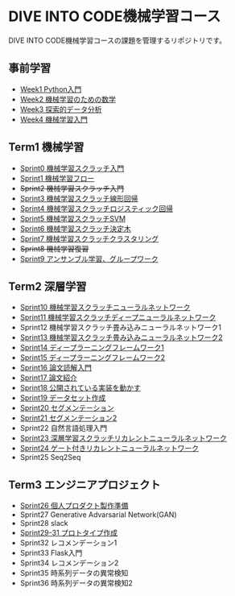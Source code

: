 # DIVE INTO CODE機械学習コース

DIVE INTO CODE機械学習コースの課題を管理するリポジトリです。

## 事前学習
- [Week1 Python入門](https://github.com/yuuhi-s/diveintocode-ml/tree/master/week1)
- [Week2 機械学習のための数学](https://github.com/yuuhi-s/diveintocode-ml/tree/master/week2)
- [Week3 探索的データ分析](https://github.com/yuuhi-s/diveintocode-ml/tree/master/week3)
- [Week4 機械学習入門](https://github.com/yuuhi-s/diveintocode-ml/tree/master/week4)

## Term1 機械学習
- [Sprint0 機械学習スクラッチ入門](https://github.com/yuuhi-s/diveintocode-ml/tree/master/diveintocode-term1/sprint0)
- [Sprint1 機械学習フロー](https://github.com/yuuhi-s/diveintocode-ml/tree/master/diveintocode-term1/sprint1)
- ~~Sprint2 機械学習スクラッチ入門~~
- [Sprint3 機械学習スクラッチ線形回帰](https://github.com/yuuhi-s/diveintocode-ml/tree/master/diveintocode-term1/sprint3)
- [Sprint4 機械学習スクラッチロジスティック回帰](https://github.com/yuuhi-s/diveintocode-ml/tree/master/diveintocode-term1/sprint4)
- [Sprint5 機械学習スクラッチSVM](https://github.com/yuuhi-s/diveintocode-ml/tree/master/diveintocode-term1/sprint5)
- [Sprint6 機械学習スクラッチ決定木](https://github.com/yuuhi-s/diveintocode-ml/tree/master/diveintocode-term1/sprint6)
- [Sprint7 機械学習スクラッチクラスタリング](https://github.com/yuuhi-s/diveintocode-ml/tree/master/diveintocode-term1/sprint7)
- ~~Sprint8 機械学習復習~~
- [Sprint9 アンサンブル学習、グループワーク](https://github.com/yuuhi-s/diveintocode-ml/tree/master/diveintocode-term1/sprint9)

## Term2 深層学習
- [Sprint10 機械学習スクラッチニューラルネットワーク](https://github.com/yuuhi-s/diveintocode-ml/tree/master/diveintocode-term2/sprint10)
- [Sprint11 機械学習スクラッチディープニューラルネットワーク](https://github.com/yuuhi-s/diveintocode-ml/tree/master/diveintocode-term2/sprint11)
- Sprint12 機械学習スクラッチ畳み込みニューラルネットワーク1
- [Sprint13 機械学習スクラッチ畳み込みニューラルネットワーク2](https://github.com/yuuhi-s/diveintocode-ml/tree/master/diveintocode-term2/sprint13)
- [Sprint14 ディープラーニングフレームワーク1](https://github.com/yuuhi-s/diveintocode-ml/tree/master/diveintocode-term2/sprint14)
- [Sprint15 ディープラーニングフレームワーク2](https://github.com/yuuhi-s/diveintocode-ml/tree/master/diveintocode-term2/sprint15)
- [Sprint16 論文読解入門](https://github.com/yuuhi-s/diveintocode-ml/tree/master/diveintocode-term2/sprint16)
- [Sprint17 論文紹介](https://www.slideshare.net/YuhiSoejima/sprint17-152926717)
- [Sprint18 公開されている実装を動かす](https://github.com/yuuhi-s/diveintocode-ml/tree/master/diveintocode-term2/sprint18)
- [Sprint19 データセット作成](https://github.com/yuuhi-s/diveintocode-ml/tree/master/diveintocode-term2/sprint19)
- [Sprint20 セグメンテーション](https://github.com/yuuhi-s/diveintocode-ml/tree/master/diveintocode-term2/sprint20)
- [Sprint21 セグメンテーション2](https://github.com/yuuhi-s/diveintocode-ml/tree/master/diveintocode-term2/sprint21)
- Sprint22 自然言語処理入門
- [Sprint23 深層学習スクラッチリカレントニューラルネットワーク](https://github.com/yuuhi-s/diveintocode-ml/tree/master/diveintocode-term2/sprint23)
- [Sprint24 ゲート付きリカレントニューラルネットワーク](https://github.com/yuuhi-s/diveintocode-ml/tree/master/diveintocode-term2/sprint24)
- Sprint25 Seq2Seq

## Term3  エンジニアプロジェクト
- [Sprint26 個人プロダクト製作準備](https://github.com/yuuhi-s/diveintocode-ml/tree/master/diveintocode-term3/sprint26)
- Sprint27 Generative Advarsarial Network(GAN)
- Sprint28 slack
- [Sprint29-31 プロトタイプ作成](https://github.com/yousuke-shiraishi/group_project)
- Sprint32 レコメンデーション1
- Sprint33 Flask入門
- Sprint34 レコメンデーション2
- Sprint35 時系列データの異常検知
- Sprint36 時系列データの異常検知2
